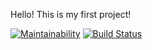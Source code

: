 Hello! This is my first project!

[![Maintainability](https://api.codeclimate.com/v1/badges/aaafaf3a9e4290a768a3/maintainability)](https://codeclimate.com/github/vitalytalyzin/frontend-project-lvl1/maintainability) [![Build Status](https://travis-ci.org/vitalytalyzin/frontend-project-lvl1.svg?branch=master)](https://travis-ci.org/vitalytalyzin/frontend-project-lvl1)
